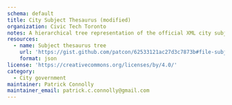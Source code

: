 ```yaml
---
schema: default
title: City Subject Thesaurus (modified)
organization: Civic Tech Toronto
notes: A hierarchical tree representation of the official XML city subject thesaurus.
resources:
  - name: Subject thesaurus tree
    url: 'https://gist.github.com/patcon/62533121ac27d3c7873b#file-subject_taxonomy-json'
    format: json
license: 'https://creativecommons.org/licenses/by/4.0/'
category:
  - City government
maintainer: Patrick Connolly
maintainer_email: patrick.c.connolly@gmail.com
---
```

